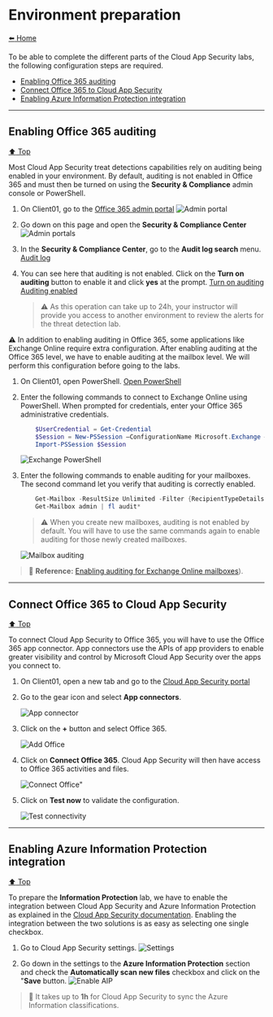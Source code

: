 # Environment preparation

[:arrow_left: Home](./README.md)

To be able to complete the different parts of the Cloud App Security labs, the following configuration steps are required.

* [Enabling Office 365 auditing](#Enabling-Office-365-auditing)
* [Connect Office 365 to Cloud App Security](#Connect-Office-365-to-Cloud-App-Security)
* [Enabling Azure Information Protection integration](#Enabling-Azure-Information-Protection-integration)

---

## Enabling Office 365 auditing

[:arrow_up: Top](#Environment-preparation)

Most Cloud App Security treat detections capabilities rely on auditing being enabled in your environment. By default, auditing is not enabled in Office 365 and must then be turned on using the **Security & Compliance** admin console or PowerShell.

1. On Client01, go to the [Office 365 admin portal](https://admin.office.com "Office 365 admin portal")
    ![Admin portal](/media/conf-adminportal.png "Admin portal")

2. Go down on this page and open the **Security & Compliance Center**
    ![Admin portals](/media/conf-scc.png "Admin portals")

3. In the **Security & Compliance Center**, go to the **Audit log search** menu.
    [Audit log](/media/conf-auditlog.png "Audit log")

4. You can see here that auditing is not enabled. Click on the **Turn on auditing** button to enable it and click **yes** at the prompt.
    [Turn on auditing](/media/conf-auditlog.png "Turn on on auditing")
    [Auditing enabled](/media/conf-auditenabled.png "Auditing enabled")

    >:warning: As this operation can take up to 24h, your instructor will provide you access to another environment to review the alerts for the threat detection lab.

:warning: In addition to enabling auditing in Office 365, some applications like Exchange Online require extra configuration. After enabling auditing at the Office 365 level, we have to enable auditing at the mailbox level. We will perform this configuration before going to the labs.

1. On Client01, open PowerShell.
    [Open PowerShell](/media/conf-powershell.png "Open PowerShell")

2. Enter the following commands to connect to Exchange Online using PowerShell. When prompted for credentials, enter your Office 365 administrative credentials.
    ``` PowerShell
        $UserCredential = Get-Credential
        $Session = New-PSSession –ConfigurationName Microsoft.Exchange –ConnectionUri https://outlook.office365.com/powershell-liveid/ -Credential $UserCredential –Authentication Basic -AllowRedirection
        Import-PSSession $Session
    ```

    ![Exchange PowerShell](/media/conf-psonline.png "Exchange PowerShell")

3. Enter the following commands to enable auditing for your mailboxes. The second command let you verify that auditing is correctly enabled.
    ```PowerShell
        Get-Mailbox -ResultSize Unlimited -Filter {RecipientTypeDetails -eq "UserMailbox"} | Set-Mailbox -AuditEnabled $true
        Get-Mailbox admin | fl audit*
    ```
    >:warning: When you create new mailboxes, auditing is not enabled by default. You will have to use the same commands again to enable auditing for those newly created mailboxes.

    ![Mailbox auditing](/media/conf-mbxauditing.png "Mailbox Auditing")

>:memo: **Reference:** [Enabling auditing for Exchange Online mailboxes](https://docs.microsoft.com/en-us/office365/securitycompliance/enable-mailbox-auditing?redirectSourcePath=%252fen-us%252farticle%252fenable-mailbox-auditing-in-office-365-aaca8987-5b62-458b-9882-c28476a66918)).

---

## Connect Office 365 to Cloud App Security

[:arrow_up: Top](#Environment-preparation)

To connect Cloud App Security to Office 365, you will have to use the Office 365 app connector. App connectors use the APIs of app providers to enable greater visibility and control by Microsoft Cloud App Security over the apps you connect to.

1. On Client01, open a new tab and go to the [Cloud App Security portal](https://portal.cloudappsecurity.com "Cloud App Security portal")

2. Go to the gear icon and select **App connectors**.

    ![App connector](/media/conf-appconnector.png "App connector")

3. Click on the **+** button and select Office 365.

    ![Add Office](/media/conf-addoffice.png "Add Office")

4. Click on **Connect Office 365**. Cloud App Security will then have access to Office 365 activities and files.

    ![Connect Office"](/media/conf-connectoffice.png "Connect Office")

5. Click on **Test now** to validate the configuration.

    ![Test connectivity](/media/conf-testoffice.png "Test connectivity")

---

## Enabling Azure Information Protection integration

[:arrow_up: Top](#Environment-preparation)

To prepare the **Information Protection** lab, we have to enable the integration between Cloud App Security and Azure Information Protection as explained in the [Cloud App Security documentation](https://docs.microsoft.com/en-us/cloud-app-security/azip-integration). Enabling the integration between the two solutions is as easy as selecting one single checkbox.

1. Go to Cloud App Security settings.
    ![Settings](/media/conf-settings.png "Settings")

2. Go down in the settings to the **Azure Information Protection** section and check the **Automatically scan new files** checkbox and click on the "**Save** button.
    ![Enable AIP](/media/conf-aip.png "Enable AIP")

>:memo: It takes up to **1h** for Cloud App Security to sync the Azure Information classifications.